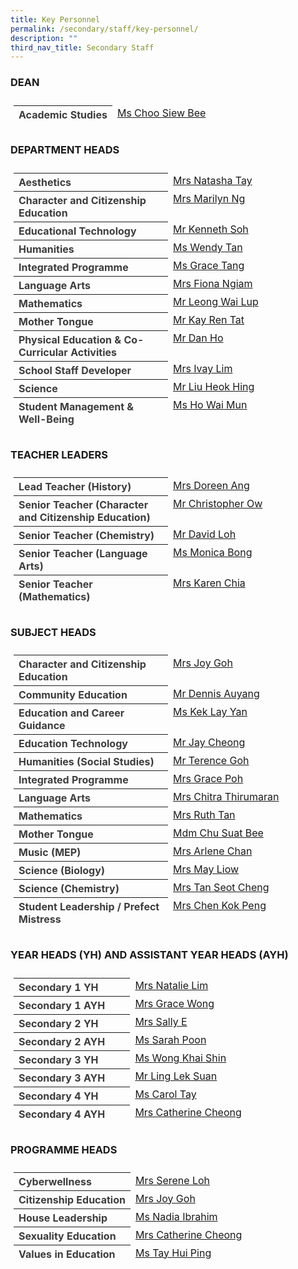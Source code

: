 ```yaml
---
title: Key Personnel
permalink: /secondary/staff/key-personnel/
description: ""
third_nav_title: Secondary Staff
---
```

<style type="text/css">
.tg {
    color: #3D3D3D;
    padding: 10px 5px;
    text-align: left;
    width: 100%;
}
.tg td {
    overflow: hidden;
    word-break: normal;
}
.tg th {
    color: #3D3D3D;
    font-weight: bold;
}
.tg .tr-norm {
    vertical-align: top;
    width: 60%;
}
.tg .tr-header {
    text-align: left;
    font-weight: bold;
    vertical-align: top;
    width: 50%;
}
</style>

### DEAN

<table class="tg">
  <thead>
    <tr>
      <th class="tr-header">Academic Studies</th>
      <td class="tr-norm"><a href="mailto:choo_siew_bee@schools.gov.sg">Ms Choo Siew Bee</a></td>
    </tr>
  </thead>
  <tbody>
  </tbody>
</table>

### DEPARTMENT HEADS
<table class="tg">
  <thead>
    <tr>
      <th class="tr-header">Aesthetics</th>
      <td class="tr-norm"><a href="mailto:sophia_natasha_wei_junhao@schools.gov.sg">Mrs Natasha Tay</a></td>
    </tr>
    <tr>
      <th class="tr-header">Character and Citizenship Education</th>
      <td class="tr-norm"><a href="mailto:lau_li-lin_marilyn@schools.gov.sg">Mrs Marilyn Ng</a></td>
    </tr>
    <tr>
      <th class="tr-header">Educational Technology</th>
      <td class="tr-norm"><a href="mailto:soh_chen_wai_kenneth@schools.gov.sg">Mr Kenneth Soh</a></td>
    </tr>
    <tr>
      <th class="tr-header">Humanities</th>
      <td class="tr-norm"><a href="mailto:wendy_li-_jin_tan@schools.gov.sg">Ms Wendy Tan</a></td>
    </tr>
    <tr>
      <th class="tr-header">Integrated Programme</th>
      <td class="tr-norm"><a href="mailto:tang_lyn_lyn@schools.gov.sg">Ms Grace Tang</a></td>
    </tr>
    <tr>
      <th class="tr-header">Language Arts</th>
      <td class="tr-norm"><a href="mailto:fiona_ngiam@schools.gov.sg">Mrs Fiona Ngiam</a></td>
    </tr>
    <tr>
      <th class="tr-header">Mathematics</th>
      <td class="tr-norm"><a href="mailto:leong_wai_lup@schools.gov.sg">Mr Leong Wai Lup</a></td>
    </tr>
    <tr>
      <th class="tr-header">Mother Tongue</th>
      <td class="tr-norm"><a href="mailto:kay_ren_tat@schools.gov.sg">Mr Kay Ren Tat</a></td>
    </tr>
    <tr>
      <th class="tr-header">Physical Education &amp; Co-Curricular Activities</th>
      <td class="tr-norm"><a href="mailto:dan_ho@schools.gov.sg">Mr Dan Ho</a></td>
    </tr>
    <tr>
      <th class="tr-header">School Staff Developer</th>
      <td class="tr-norm"><a href="mailto:tan_sin_yee_ivay@schools.gov.sg">Mrs Ivay Lim</a></td>
    </tr>
    <tr>
      <th class="tr-header">Science</th>
      <td class="tr-norm"><a href="mailto:liu_heok_hing@schools.gov.sg">Mr Liu Heok Hing</a></td>
    </tr>
    <tr>
      <th class="tr-header">Student Management &amp; Well-Being</th>
      <td class="tr-norm"><a href="mailto:ho_wai_mun@schools.gov.sg">Ms Ho Wai Mun</a></td>
    </tr>
  </thead>
  <tbody>
  </tbody>
</table>

### TEACHER LEADERS

<table class="tg">
  <thead>
    <tr>
      <th class="tr-header">Lead Teacher (History)</th>
      <td class="tr-norm"><a href="mailto:lim_li_huang_doreen@schools.gov.sg">Mrs Doreen Ang</a></td>
    </tr>
    <tr>
      <th class="tr-header">Senior Teacher (Character and Citizenship Education)</th>
      <td class="tr-norm"><a href="mailto:ow_chee_keong_christopher@schools.gov.sg">Mr Christopher Ow</a></td>
    </tr>
    <tr>
      <th class="tr-header">Senior Teacher (Chemistry)</th>
      <td class="tr-norm"><a href="mailto:loh_jee_yong_david@schools.gov.sg">Mr David Loh</a></td>
    </tr>
    <tr>
      <th class="tr-header">Senior Teacher (Language Arts)</th>
      <td class="tr-norm"><a href="mailto:monica_bong@schools.gov.sg">Ms Monica Bong</a></td>
    </tr>
    <tr>
      <th class="tr-header">Senior Teacher (Mathematics)</th>
      <td class="tr-norm"><a href="mailto:low_geok_lin_karen@schools.gov.sg">Mrs Karen Chia</a></td>
    </tr>
  </thead>
  <tbody>
  </tbody>
</table>

### SUBJECT HEADS

<table class="tg">
  <thead>
    <tr>
      <th class="tr-header">Character and Citizenship Education</th>
      <td class="tr-norm"><a href="mailto:joy_sim@schools.gov.sg">Mrs Joy Goh</a></td>
    </tr>
    <tr>
      <th class="tr-header">Community Education</th>
      <td class="tr-norm"><a href="mailto:auyang_seh_hon_dennis@schools.gov.sg">Mr Dennis Auyang</a></td>
    </tr>
    <tr>
      <th class="tr-header"> Education and Career Guidance</th>
      <td class="tr-norm"><a href="mailto:kek_lay_yan@schools.gov.sg">Ms Kek Lay Yan</a></td>
    </tr>
    <tr>
      <th class="tr-header">Education Technology</th>
      <td class="tr-norm"><a href="mailto:jay_cheong_han_wen@schools.gov.sg">Mr Jay Cheong</a></td>
    </tr>
    <tr>
      <th class="tr-header">Humanities (Social Studies)</th>
      <td class="tr-norm"><a href="mailto:goh_keng_lee_terence@mgs.sch.edu.sg">Mr Terence Goh</a></td>
    </tr>
    <tr>
      <th class="tr-header">Integrated Programme</th>
      <td class="tr-norm"><a href="mailto:grace_poh@schools.gov.sg">Mrs Grace Poh</a></td>
    </tr>
    <tr>
      <th class="tr-header">Language Arts</th>
      <td class="tr-norm"><a href="mailto:chitra_thirumaran@schools.gov.sg">Mrs Chitra Thirumaran</a></td>
    </tr>
    <tr>
      <th class="tr-header">Mathematics</th>
      <td class="tr-norm"><a href="mailto:ruth_tan@schools.gov.sg">Mrs Ruth Tan</a></td>
    </tr>
    <tr>
      <th class="tr-header">Mother Tongue</th>
      <td class="tr-norm"><a href="mailto:chu_suat_bee@schools.gov.sg">Mdm Chu Suat Bee</a></td>
    </tr>
    <tr>
      <th class="tr-header">Music (MEP)</th>
      <td class="tr-norm"><a href="mailto:low_siew_kheng_arlene@schools.gov.sg">Mrs Arlene Chan</a></td>
    </tr>
    <tr>
      <th class="tr-header">Science (Biology)</th>
      <td class="tr-norm"><a href="mailto:phua_poh_eng@schools.gov.sg">Mrs May Liow</a></td>
    </tr>
    <tr>
      <th class="tr-header">Science (Chemistry)</th>
      <td class="tr-norm"><a href="mailto:lim_seot_cheng@schools.gov.sg">Mrs Tan Seot Cheng</a></td>
    </tr>
    <tr>
      <th class="tr-header">Student Leadership / Prefect Mistress</th>
      <td class="tr-norm"><a href="mailto:chen_kok_peng@schools.gov.sg">Mrs Chen Kok Peng</a></td>
    </tr>
  </thead>
  <tbody>
  </tbody>
</table>

### YEAR HEADS (YH) AND ASSISTANT YEAR HEADS (AYH)

<table class="tg">
  <thead>
    <tr>
      <th class="tr-header">Secondary 1 YH</th>
      <td class="tr-norm"><a href="mailto:natalie_chew@schools.gov.sg">Mrs Natalie Lim</a></td>
    </tr>
    <tr>
      <th class="tr-header">Secondary 1 AYH</th>
      <td class="tr-norm"><a href="mailto:grace_yeo_hui_ling@schools.gov.sg">Mrs Grace Wong</a></td>
    </tr>
    <tr>
      <th class="tr-header">Secondary 2 YH</th>
      <td class="tr-norm"><a href="mailto:pang_sally@schools.gov.sg">Mrs Sally E</a> </td>
    </tr>
    <tr>
      <th class="tr-header">Secondary 2 AYH</th>
      <td class="tr-norm"><a href="mailto:janine_sarah_poon@schools.gov.sg">Ms Sarah Poon</a></td>
    </tr>
    <tr>
      <th class="tr-header">Secondary 3 YH</th>
      <td class="tr-norm"><a href="mailto:wong_khai_shin@schools.gov.sg">Ms Wong Khai Shin</a> </td>
    </tr>
    <tr>
      <th class="tr-header">Secondary 3 AYH</th>
      <td class="tr-norm"><a href="mailto:ling_lek_suan@schools.gov.sg" target="">Mr Ling Lek Suan</a><a href="mailto:catherine_cheong@schools.gov.sg"></a></td>
    </tr>
    <tr>
      <th class="tr-header">Secondary 4 YH</th>
      <td class="tr-norm"><a href="mailto:carol_tay_dan_guey@schools.gov.sg">Ms Carol Tay</a> </td>
    </tr>
    <tr>
      <th class="tr-header">Secondary 4 AYH</th>
      <td class="tr-norm"><a href="mailto:catherine_cheong@schools.gov.sg">Mrs Catherine Cheong</a></td>
    </tr>
  </thead>
  <tbody>
  </tbody>
</table>

### PROGRAMME HEADS

<table class="tg">
  <thead>
    <tr>
      <th class="tr-header">Cyberwellness</th>
      <td class="tr-norm"><a href="mailto:boo_serene@schools.gov.sg">Mrs Serene Loh</a></td>
    </tr>
    <tr>
      <th class="tr-header">Citizenship Education</th>
      <td class="tr-norm"><a href="mailto:joy_sim@schools.gov.sg">Mrs Joy Goh</a><a href="mailto:janine_sarah_poon@schools.gov.sg"></a></td>
    </tr>
    <tr>
      <th class="tr-header">House Leadership</th>
      <td class="tr-norm"><a href="mailto:nadia_dahak_ibrahim@schools.gov.sg">Ms Nadia Ibrahim</a></td>
    </tr>
    <tr>
      <th class="tr-header">Sexuality Education</th>
      <td class="tr-norm"><a href="mailto:catherine_cheong@schools.gov.sg">Mrs Catherine Cheong</a></td>
    </tr>
    <tr>
      <th class="tr-header">Values in Education</th>
      <td class="tr-norm"><a href="mailto:tay_hui_ping@schools.gov.sg" target="">Ms Tay Hui Ping</a></td>
    </tr>
  </thead>
  <tbody>
  </tbody>
</table>